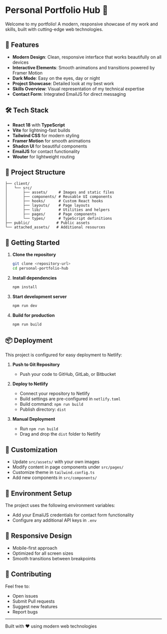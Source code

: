 # Personal Portfolio Hub 🚀

Welcome to my portfolio! A modern, responsive showcase of my work and skills, built with cutting-edge web technologies.

## 🌟 Features

- **Modern Design**: Clean, responsive interface that works beautifully on all devices
- **Interactive Elements**: Smooth animations and transitions powered by Framer Motion
- **Dark Mode**: Easy on the eyes, day or night
- **Project Showcase**: Detailed look at my best work
- **Skills Overview**: Visual representation of my technical expertise
- **Contact Form**: Integrated EmailJS for direct messaging

## 🛠️ Tech Stack

- **React 18** with **TypeScript**
- **Vite** for lightning-fast builds
- **Tailwind CSS** for modern styling
- **Framer Motion** for smooth animations
- **Shadcn UI** for beautiful components
- **EmailJS** for contact functionality
- **Wouter** for lightweight routing

## 📁 Project Structure

```
├── client/
│   └── src/
│       ├── assets/     # Images and static files
│       ├── components/ # Reusable UI components
│       ├── hooks/      # Custom React hooks
│       ├── layouts/    # Page layouts
│       ├── lib/        # Utilities and helpers
│       ├── pages/      # Page components
│       └── types/      # TypeScript definitions
├── public/            # Public assets
└── attached_assets/   # Additional resources
```

## 🚀 Getting Started

1. **Clone the repository**
   ```bash
   git clone <repository-url>
   cd personal-portfolio-hub
   ```

2. **Install dependencies**
   ```bash
   npm install
   ```

3. **Start development server**
   ```bash
   npm run dev
   ```

4. **Build for production**
   ```bash
   npm run build
   ```

## 📦 Deployment

This project is configured for easy deployment to Netlify:

1. **Push to Git Repository**
   - Push your code to GitHub, GitLab, or Bitbucket

2. **Deploy to Netlify**
   - Connect your repository to Netlify
   - Build settings are pre-configured in `netlify.toml`
   - Build command: `npm run build`
   - Publish directory: `dist`

3. **Manual Deployment**
   - Run `npm run build`
   - Drag and drop the `dist` folder to Netlify

## 🎨 Customization

- Update `src/assets/` with your own images
- Modify content in page components under `src/pages/`
- Customize theme in `tailwind.config.ts`
- Add new components in `src/components/`

## 🔧 Environment Setup

The project uses the following environment variables:
- Add your EmailJS credentials for contact form functionality
- Configure any additional API keys in `.env`

## 📱 Responsive Design

- Mobile-first approach
- Optimized for all screen sizes
- Smooth transitions between breakpoints

## 🤝 Contributing

Feel free to:
- Open issues
- Submit Pull requests
- Suggest new features
- Report bugs

---

Built with ❤️ using modern web technologies
